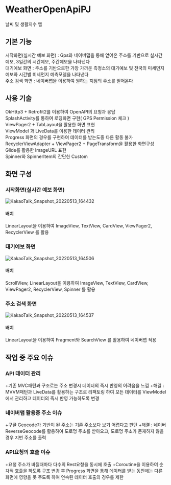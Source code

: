 # WeatherOpenApiPJ
날씨 및 생활지수 앱

## **기본 기능**
시작화면(실시간 예보 화면) : Gps와 네이버맵을 통해 얻어온 주소를 기반으로 실시간 예보, 3일간의 시간예보, 주간예보을 나타낸다   
대기예보 화면 : 주소를 기반으로한 가장 가까운 측정소의 대기예보 및 전국의 미세먼지 예보와 시간별 미세먼지 예측모델을 나타낸다   
주소 검색 화면 : 네이버맵을 이용하여 원하는 지점의 주소를 얻어온다   

## **사용 기술**
OkHttp3 + Retrofit2를 이용하여 OpenAPI의 요청과 응답   
SplashActivity를 통하여 로딩화면 구현( GPS Permission 체크 )   
ViewPager2 + TabLayout을 활용한 화면 표현   
ViewModel 과 LiveData를 이용한 데이터 관리   
Progress 화면의 경우를 구현하여 데이터를 받는도중 다른 활동 불가   
RecyclerViewAdapter + ViewPager2 + PageTransform을 활용한 화면구성   
Glide를 활용한 ImageURL 표현   
Spinner와 SpinnerItem의 간단한 Custom   

## **화면 구성**

### **시작화면**(실시간 예보 화면)

![KakaoTalk_Snapshot_20220513_164432](https://user-images.githubusercontent.com/97460483/168236623-554be461-16c6-43bb-8818-ef300a2a0234.png)

#### 배치
LinearLayout을 이용하여 ImageView, TextView, CardView, ViewPager2, RecyclerView 를 활용

### **대기예보 화면**

![KakaoTalk_Snapshot_20220513_164506](https://user-images.githubusercontent.com/97460483/168236625-4f71ed78-1cdb-4a74-bd0f-28c7bc57f65b.png)

#### 배치
ScrollView, LinearLayout을 이용하여 ImageView, TextView, CardView, ViewPager2, RecyclerView, Spinner 를 활용

### **주소 검색 화면**

![KakaoTalk_Snapshot_20220513_164537](https://user-images.githubusercontent.com/97460483/168236616-5042f946-fd47-4ed0-9516-4af6073cc7cf.png)

#### 배치
LinearLayout을 이용하여 Fragment와 SearchView 를 활용하여 네이버맵 적용

## **작업 중 주요 이슈**

### API 데이터 관리
+기존 MVC패턴과 구조로는 주소 변경시 데이터의 즉시 반영의 어려움을 느낌
  +해결 : MVVM패턴과 LiveData를 활용하는 구조로 리팩토링 하여 모든 데이터를 ViewModel에서 관리하고 데이터의 즉시 반영 가능하도록 변경

### 네이버맵 활용중 주소 이슈
+구글 Geocode가 기반이 된 주소는 기존 주소보다 보기 어렵다고 판단
  +해결 : 네이버 ReverseGeocode를 활용하여 도로명 주소를 받아오고, 도로명 주소가 존재하지 않을 경우 지번 주소를 출력
  
### API요청의 호출 이슈
+요청 주소가 바뀔때마다 다수의 Rest요청을 동시에 호출
  +Coroutine을 이용하여 순차적 호출을 하도록 구조 변경 후 Progress 화면을 통해 데이터를 받는 동안에는 다른 화면에 영향을 못 주도록 하여 연속된 데이터 호출의 경우를 제한

